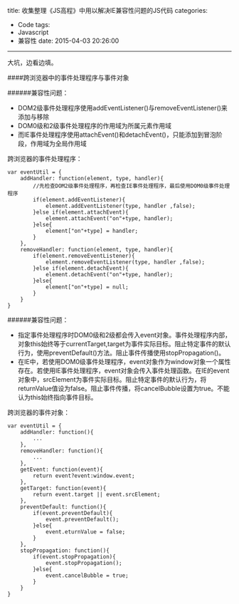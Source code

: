 title: 收集整理《JS高程》中用以解决IE兼容性问题的JS代码
categories:
  - Code
tags:
  - Javascript
  - 兼容性
date: 2015-04-03 20:26:00
---

大坑，边看边填。

####跨浏览器中的事件处理程序与事件对象

######兼容性问题：

* DOM2级事件处理程序使用addEventListener()与removeEventListener()来添加与移除
* DOM0级和2级事件处理程序的作用域为所属元素作用域
* 而IE事件处理程序使用attachEvent()和detachEvent()，只能添加到冒泡阶段，作用域为全局作用域

跨浏览器的事件处理程序：

```
var eventUtil = {
    addHandler: function(element, type, handler){
        //先检查DOM2级事件处理程序，再检查IE事件处理程序，最后使用DOM0级事件处理程序
        if(element.addEventListener){
            element.addEventListener(type, handler ,false);
        }else if(element.attachEvent){
            element.attachEvent("on"+type, handler);
        }else{
            element["on"+type] = handler;
        }
    },
    removeHandler: function(element, type, handler){
        if(element.removeEventListener){
            element.removeEventListener(type, handler ,false);
        }else if(element.detachEvent){
            element.detachEvent("on"+type, handler);
        }else{
            element["on"+type] = null;
        }
    }
}
```

<!-- more -->

######兼容性问题：

* 指定事件处理程序时DOM0级和2级都会传入event对象。事件处理程序内部，对象this始终等于currentTarget,target为事件实际目标。阻止特定事件的默认行为，使用preventDefault()方法。阻止事件传播使用stopPropagation()。
* 在IE中，若使用DOM0级事件处理程序，event对象作为window对象一个属性存在。若使用IE事件处理程序，event对象会传入事件处理函数。在IE的event对象中，srcElement为事件实际目标。阻止特定事件的默认行为，将returnValue值设为false。阻止事件传播，将cancelBubble设置为true。不能认为this始终指向事件目标。

跨浏览器的事件对象：

```
var eventUtil = {
    addHandler: function(){
        ...
    },
    removeHandler: function(){
        ...
    },
    getEvent: function(event){
        return event?event:window.event;
    },
    getTarget: function(event){
        return event.target || event.srcElement;
    },
    preventDefault: function(){
        if(event.preventDefault){
            event.preventDefault();
        }else{
            event.eturnValue = false;
        }
    },
    stopPropagation: function(){
        if(event.stopPropagation){
            event.stopPropagation();
        }else{
            event.cancelBubble = true;
        }
    }
}
```